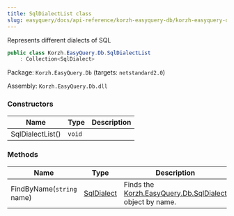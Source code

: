 ```yaml
---
title: SqlDialectList class
slug: easyquery/docs/api-reference/korzh-easyquery-db/korzh-easyquery-db-namespace/sqldialectlist-class
---
```



Represents different dialects of SQL
```csharp
public class Korzh.EasyQuery.Db.SqlDialectList
    : Collection<SqlDialect>

```
Package: `Korzh.EasyQuery.Db` (targets: `netstandard2.0`)

Assembly: `Korzh.EasyQuery.Db.dll`

### Constructors

| Name | Type | Description | 
| --- | --- | --- | 
| SqlDialectList() | `void` |  | 


### Methods

| Name | Type | Description | 
| --- | --- | --- | 
| FindByName(`string` name) | [SqlDialect](/api-reference/korzh-easyquery-db/korzh-easyquery-db-namespace/sqldialect-class) | Finds the [Korzh.EasyQuery.Db.SqlDialect](/api-reference/korzh-easyquery-db/korzh-easyquery-db-namespace/sqldialect-class) object by name. |